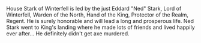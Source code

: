 House Stark of Winterfell is led by the just Eddard "Ned" Stark, Lord of
Winterfell, Warden of the North, Hand of the King, Protector of the Realm,
Regent.  He is surely honorable and will lead a long and prosperous life. Ned 
Stark went to King's landing where he made lots of friends and lived
happily ever after...  He definitely didn't get axe murdered.
